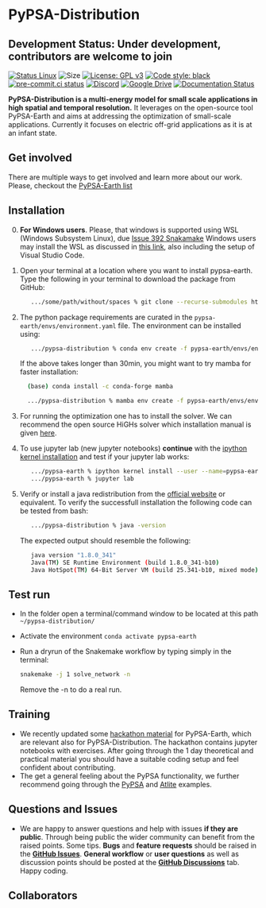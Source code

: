# PyPSA-Distribution

## Development Status: **Under development, contributors are welcome to join**

[![Status Linux](https://github.com/pypsa-meets-earth/pypsa-distribution/actions/workflows/ci-linux.yaml/badge.svg?branch=main&event=push)](https://github.com/pypsa-meets-earth/pypsa-distribution/actions/workflows/ci-linux.yaml)
![Size](https://img.shields.io/github/repo-size/pypsa-meets-earth/pypsa-distribution)
[![License: GPL v3](https://img.shields.io/badge/License-GPLv3-blue.svg)](https://www.gnu.org/licenses/gpl-3.0)
[![Code style: black](https://img.shields.io/badge/code%20style-black-000000.svg)](https://github.com/psf/black)
[![pre-commit.ci status](https://results.pre-commit.ci/badge/github/pypsa-meets-earth/pypsa-distribution/main.svg)](https://results.pre-commit.ci/latest/github/pypsa-meets-earth/pypsa-distribution/main)
[![Discord](https://img.shields.io/discord/911692131440148490?logo=discord)](https://discord.gg/AnuJBk23FU)
[![Google Drive](https://img.shields.io/badge/Google%20Drive-4285F4?style=flat&logo=googledrive&logoColor=white)](https://drive.google.com/drive/folders/1U7fgktbxlaGzWxT2C0-Xv-_ffWCxAKZz)
[![Documentation Status](https://readthedocs.org/projects/pypsa-distribution/badge/?version=latest)](https://pypsa-distribution.readthedocs.io/en/latest/?badge=latest)<!-- [![Status Mac](https://github.com/pypsa-meets-earth/pypsa-earth/actions/workflows/ci-mac.yaml/badge.svg?branch=main&event=push)](https://github.com/pypsa-meets-earth/pypsa-earth/actions/workflows/ci-mac.yaml) -->
<!-- [![Status Windows](https://github.com/pypsa-meets-earth/pypsa-earth/actions/workflows/ci-windows.yaml/badge.svg?branch=main&event=push)](https://github.com/pypsa-meets-earth/pypsa-earth/actions/workflows/ci-windows.yaml) -->
   

**PyPSA-Distribution is a multi-energy model for small scale applications in high spatial and temporal resolution.**
It leverages on the open-source tool PyPSA-Earth and aims at addressing the optimization of small-scale applications.
Currently it focuses on electric off-grid applications as it is at an infant state.


## Get involved

There are multiple ways to get involved and learn more about our work.
Please, checkout the [PyPSA-Earth list](https://github.com/pypsa-meets-earth/pypsa-earth)

## Installation

0. **For Windows users**. Please, that windows is supported using WSL (Windows Subsystem Linux), due [Issue 392 Snakamake](https://github.com/snakemake/snakemake/issues/392)
   Windows users may install the WSL as discussed in [this link](https://code.visualstudio.com/docs/remote/wsl), also including the setup of Visual Studio Code.
   
1. Open your terminal at a location where you want to install pypsa-earth. Type the following in your terminal to download the package from GitHub:

   ```bash
      .../some/path/without/spaces % git clone --recurse-submodules https://github.com/pypsa-meets-earth/pypsa-distribution.git
   ```
2. The python package requirements are curated in the `pypsa-earth/envs/environment.yaml` file.
   The environment can be installed using:

   ```bash
      .../pypsa-distribution % conda env create -f pypsa-earth/envs/environment.yaml
   ```

   If the above takes longer than 30min, you might want to try mamba for faster installation:

   ```bash
     (base) conda install -c conda-forge mamba

     .../pypsa-distribution % mamba env create -f pypsa-earth/envs/environment.yaml
   ```

3. For running the optimization one has to install the solver. We can recommend the open source HiGHs solver which installation manual is given [here](https://github.com/PyPSA/PyPSA/blob/633669d3f940ea256fb0a2313c7a499cbe0122a5/pypsa/linopt.py#L608-L632).
4. To use jupyter lab (new jupyter notebooks) **continue** with the [ipython kernel installation](http://echrislynch.com/2019/02/01/adding-an-environment-to-jupyter-notebooks/) and test if your jupyter lab works:

   ```bash
      .../pypsa-earth % ipython kernel install --user --name=pypsa-earth
      .../pypsa-earth % jupyter lab
   ```
5. Verify or install a java redistribution from the [official website](https://www.oracle.com/java/technologies/downloads/) or equivalent.
   To verify the successfull installation the following code can be tested from bash:

   ```bash
      .../pypsa-distribution % java -version
   ```

   The expected output should resemble the following:

   ```bash
      java version "1.8.0_341"
      Java(TM) SE Runtime Environment (build 1.8.0_341-b10)
      Java HotSpot(TM) 64-Bit Server VM (build 25.341-b10, mixed mode)
   ```

## Test run

- In the folder open a terminal/command window to be located at this path `~/pypsa-distribution/`
- Activate the environment `conda activate pypsa-earth`
- Run a dryrun of the Snakemake workflow by typing simply in the terminal:
  ```bash
  snakemake -j 1 solve_network -n
  ```

  Remove the -n to do a real run.

## Training

- We recently updated some [hackathon material](https://github.com/pypsa-meets-earth/documentation) for PyPSA-Earth, which are relevant also for PyPSA-Distribution. The hackathon contains jupyter notebooks with exercises. After going through the 1 day theoretical and practical material you should have a suitable coding setup and feel confident about contributing.
- The get a general feeling about the PyPSA functionality, we further recommend going through the [PyPSA](https://github.com/PyPSA/PyPSA/tree/master/examples) and [Atlite](https://github.com/PyPSA/atlite/tree/master/examples) examples.

## Questions and Issues

- We are happy to answer questions and help with issues **if they are public**. Through being public the wider community can benefit from the raised points. Some tips. **Bugs** and **feature requests** should be raised in the [**GitHub Issues**](https://github.com/pypsa-meets-earth/pypsa-distribution/issues/new/choose). **General workflow** or **user questions** as well as discussion points should be posted at the [**GitHub Discussions**](https://github.com/pypsa-meets-earth/pypsa-distribution/discussions/categories/q-a) tab. Happy coding.

<!-- ## Documentation

The documentation is available here: [documentation](https://pypsa-earth.readthedocs.io/en/latest/index.html). -->

## Collaborators

